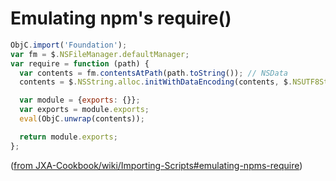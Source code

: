 # Emulating npm's require()

```js
ObjC.import('Foundation');
var fm = $.NSFileManager.defaultManager;
var require = function (path) {
  var contents = fm.contentsAtPath(path.toString()); // NSData
  contents = $.NSString.alloc.initWithDataEncoding(contents, $.NSUTF8StringEncoding);

  var module = {exports: {}};
  var exports = module.exports;
  eval(ObjC.unwrap(contents));

  return module.exports;
};
```
([from JXA-Cookbook/wiki/Importing-Scripts#emulating-npms-require](https://github.com/dtinth/JXA-Cookbook/wiki/Importing-Scripts#emulating-npms-require))